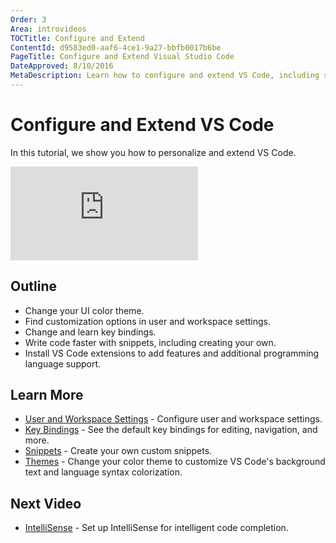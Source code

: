 ```yaml
---
Order: 3
Area: introvideos
TOCTitle: Configure and Extend
ContentId: d9583ed0-aaf6-4ce1-9a27-bbfb0017b6be
PageTitle: Configure and Extend Visual Studio Code
DateApproved: 8/10/2016
MetaDescription: Learn how to configure and extend VS Code, including settings, keybindings, snippets and extensions.  
---
```


# Configure and Extend VS Code

In this tutorial, we show you how to personalize and extend VS Code. 

<iframe src="https://www.youtube.com/embed/BzLawuxe3nk?rel=0&amp;disablekb=0&amp;modestbranding=1&amp;showinfo=0" frameborder="0" allowfullscreen></iframe>

## Outline

* Change your UI color theme.
* Find customization options in user and workspace settings.
* Change and learn key bindings.
* Write code faster with snippets, including creating your own.
* Install VS Code extensions to add features and additional programming language support.

## Learn More

* [User and Workspace Settings](/docs/customization/userandworkspace.md) - Configure user and workspace settings.
* [Key Bindings](/docs/customization/keybindings.md) - See the default key bindings for editing, navigation, and more.
* [Snippets](/docs/customization/userdefinedsnippets.md) - Create your own custom snippets.
* [Themes](/docs/customization/themes.md) - Change your color theme to customize VS Code's background text and language syntax colorization.

## Next Video

* [IntelliSense](/docs/introvideos/intellisense.md) - Set up IntelliSense for intelligent code completion.